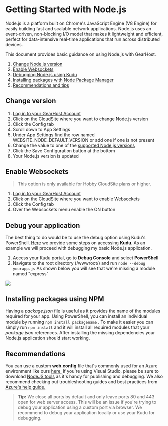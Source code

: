 # Getting Started with Node.js
Node.js is a platform built on Chrome's JavaScript Engine (V8 Engine) for easily building fast and scalable network applications. Node.js uses an event-driven, non-blocking I/O model that makes it lightweight and efficient, perfect for data-intensive real-time applications that run across distributed devices.

This document provides basic guidance on using Node.js with GearHost. 

1. [Change Node.js version](https://www.gearhost.com/documentation/getting-started-with-nodejs#user-content-change-version)
2. [Enable Websockets](https://www.gearhost.com/documentation/getting-started-with-nodejs#user-content-enable-websockets)
3. [Debugging Node.js using Kudu](https://www.gearhost.com/documentation/getting-started-with-nodejs#user-content-debug-your-application)
4. [Installing packages with Node Package Manager](https://www.gearhost.com/documentation/getting-started-with-nodejs#user-content-installing-packages-using-npm)
5. [Recommendations and tips](https://www.gearhost.com/documentation/getting-started-with-nodejs#user-content-recommendations)

## Change version
1. [Log in to your GearHost Account](https://my.gearhost.com/account/login)
2. Click on the CloudSite where you want to change Node.js version
3. Click the Config tab
4. Scroll down to App Settings
5. Under App Settings find the row named WEBSITE_NODE_DEFAULT_VERSION or add one if one is not present
6. Change the value to one of the [supported Node.js versions](https://www.gearhost.com/documentation/supported-technologies)
7. Click the Save Configuration button at the bottom
8. Your Node.js version is updated

## Enable Websockets
>This option is only available for Hobby CloudSite plans or higher.

1. [Log in to your GearHost Account](https://my.gearhost.com/account/login)
2. Click on the CloudSite where you want to enable Websockets
3. Click the Config tab
4. Over the Websockets menu enable the ON button

## Debug your application
The best thing to do would be to use the debug option using Kudu's PowerShell. [Here](https://www.gearhost.com/documentation/how-to-use-kudu) we provide some steps on accessing **Kudu**. As an example we will proceed with debugging my basic Node.js application.

1.	Access your Kudu portal, go to **Debug Console** and select **PowerShell**
2. Navigate to the root directory (/wwwroot/) and run `node --debug yourapp.js` As shown below you will see that we're missing a module named "express"
 
<img src="https://raw.githubusercontent.com/Gearhost/docs/master/Images/njsdebug.png" />

## Installing packages using NPM
Having a *package.json* file is useful as it provides the name of the modules required for your app. Using PowerShell, you can install an individual module by running `npm install packagename` . To make it easier you can simply run `npm install` and it will install all required modules that your *package.json* references. After installing the missing dependencies your Node.js application should start working.

## Recommendations
You can use a custom **web.config** file that's commonly used for an Azure environment like ours [here.](https://github.com/projectkudu/kudu/wiki/Using-a-custom-web.config-for-Node-apps) If you're using Visual Studio, please be sure to download [NodeJS tools](https://beta.visualstudio.com/node-js-vs/) as it's handy for publishing and debugging. We also recommend checking out troubleshooting guides and best practices from [Azure's help guide.](https://azure.microsoft.com/en-us/documentation/articles/app-service-web-nodejs-best-practices-and-troubleshoot-guide/)

>**Tip:** We close all ports by default and only leave ports 80 and 443 open for web server access. This will be an issue if you're trying to debug your application using a custom port via browser. We recommend to debug your application locally or use your Kudu for debugging.

